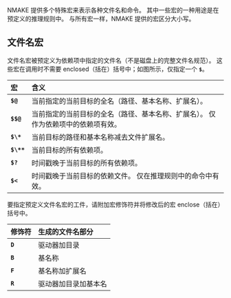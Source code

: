 NMAKE 提供多个特殊宏来表示各种文件名和命令。 其中一些宏的一种用途是在预定义的推理规则中。 与所有宏一样，NMAKE 提供的宏区分大小写。



## 文件名宏

文件名宏被预定义为依赖项中指定的文件名（不是磁盘上的完整文件名规范）。 这些宏在调用时不需要 enclosed（括在）括号中；如图所示，仅指定一个 **`$`**。

| 宏         | 含义                                                         |
| :--------- | :----------------------------------------------------------- |
| **`$@`**   | 当前指定的当前目标的全名（路径、基本名称、扩展名）。         |
| **`$$@`**  | 当前指定的当前目标的全名（路径、基本名称、扩展名）。 仅作为依赖项中的依赖项有效。 |
| **`$\*`**  | 当前目标的路径和基本名称减去文件扩展名。                     |
| **`$\**`** | 当前目标的所有依赖项。                                       |
| **`$?`**   | 时间戳晚于当前目标的所有依赖项。                             |
| **`$<`**   | 时间戳晚于当前目标的依赖文件。 仅在推理规则中的命令中有效。  |

要指定预定义文件名宏的工件，请附加宏修饰符并将修改后的宏 enclose（括在）括号中。

| 修饰符  | 生成的文件名部分     |
| :------ | :------------------- |
| **`D`** | 驱动器加目录         |
| **`B`** | 基名称               |
| **`F`** | 基名称加扩展名       |
| **`R`** | 驱动器加目录加基本名 |